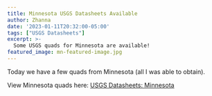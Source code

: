 ```yaml
---
title: Minnesota USGS Datasheets Available
author: Zhanna
date: '2023-01-11T20:32:00-05:00'
tags: ["USGS Datasheets"]
excerpt: >-
  Some USGS quads for Minnesota are available!
featured_image: mn-featured-image.jpg
---
```


Today we have a few quads from Minnesota (all I was able to obtain).

View Minnesota quads here: [USGS Datasheets: Minnesota](/usgs-datasheets/minnesota/)